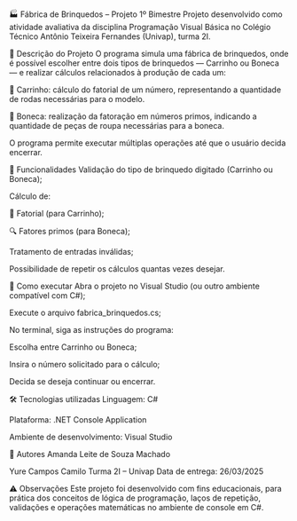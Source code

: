 🏭 Fábrica de Brinquedos – Projeto 1º Bimestre
Projeto desenvolvido como atividade avaliativa da disciplina Programação Visual Básica no Colégio Técnico Antônio Teixeira Fernandes (Univap), turma 2I.

📄 Descrição do Projeto
O programa simula uma fábrica de brinquedos, onde é possível escolher entre dois tipos de brinquedos — Carrinho ou Boneca — e realizar cálculos relacionados à produção de cada um:

🚗 Carrinho: cálculo do fatorial de um número, representando a quantidade de rodas necessárias para o modelo.

👧 Boneca: realização da fatoração em números primos, indicando a quantidade de peças de roupa necessárias para a boneca.

O programa permite executar múltiplas operações até que o usuário decida encerrar.

🧠 Funcionalidades
Validação do tipo de brinquedo digitado (Carrinho ou Boneca);

Cálculo de:

🔢 Fatorial (para Carrinho);

🔍 Fatores primos (para Boneca);

Tratamento de entradas inválidas;

Possibilidade de repetir os cálculos quantas vezes desejar.

🚀 Como executar
Abra o projeto no Visual Studio (ou outro ambiente compatível com C#);

Execute o arquivo fabrica_brinquedos.cs;

No terminal, siga as instruções do programa:

Escolha entre Carrinho ou Boneca;

Insira o número solicitado para o cálculo;

Decida se deseja continuar ou encerrar.

🛠️ Tecnologias utilizadas
Linguagem: C#

Plataforma: .NET Console Application

Ambiente de desenvolvimento: Visual Studio

👥 Autores
Amanda Leite de Souza Machado

Yure Campos Camilo
Turma 2I – Univap
Data de entrega: 26/03/2025

⚠️ Observações
Este projeto foi desenvolvido com fins educacionais, para prática dos conceitos de lógica de programação, laços de repetição, validações e operações matemáticas no ambiente de console em C#.

